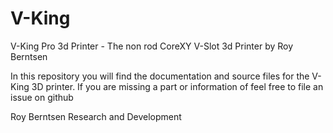 # V-King
V-King Pro 3d Printer - The non rod CoreXY V-Slot 3d Printer by Roy Berntsen

In this repository you will find the documentation and source files for the V-King 3D printer. If you are missing a part or information of feel free to file an issue on github

Roy Berntsen Research and Development
